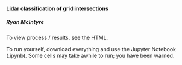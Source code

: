 #### Lidar classification of grid intersections
##### Ryan McIntyre

To view process / results, see the HTML.

To run yourself, download everything and use the Jupyter Notebook (.ipynb).
Some cells may take awhile to run; you have been warned.
